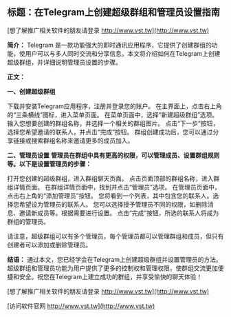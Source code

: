 ## **标题：在Telegram上创建超级群组和管理员设置指南**

[想了解推广相关软件的朋友请登录 http://www.vst.tw](http://www.vst.tw)

**简介：**
Telegram 是一款功能强大的即时通讯应用程序，它提供了创建群组的功能，使用户可以与多人同时交流和分享信息。本文将介绍如何在Telegram上创建超级群组，并详细说明管理员设置的步骤。

**正文：**

**一、创建超级群组**

下载并安装Telegram应用程序，注册并登录您的账户。
在主界面上，点击右上角的“三条横线”图标，进入菜单页面。
在菜单页面中，选择“新建超级群组”选项。
输入您想要创建的群组名称，并选择一个相关的群组图片。
点击“下一步”按钮，选择您希望邀请的联系人，并点击“完成”按钮。
群组创建成功后，您可以通过分享链接或搜索群组名称来邀请更多的成员加入。

**二、管理员设置**
**管理员在群组中具有更高的权限，可以管理成员、设置群组规则等。以下是设置管理员的步骤：**

打开您创建的超级群组，进入群组聊天页面。
点击页面顶部的群组名称，进入群组详情页面。
在群组详情页面中，找到并点击“管理员”选项。
在管理员页面中，点击右上角的“添加管理员”按钮。
您将看到一个列表，其中包含您的联系人。选择您希望设为管理员的联系人。
您可以选择授予管理员不同的权限，如删除消息、邀请新成员等。根据需要进行设置。
点击“完成”按钮，所选的联系人将成为群组的管理员。

请注意，超级群组可以有多个管理员，每个管理员都可以管理群组和成员，但只有创建者可以添加或删除管理员。

**结语：**
通过本文，您已经学会在Telegram上创建超级群组并设置管理员的方法。超级群组和管理员功能为用户提供了更多的控制权和管理权限，使群组交流更加便捷和安全。祝您在Telegram上建立成功的群组，并享受愉快的聊天体验！

[想了解推广相关软件的朋友请登录 http://www.vst.tw](http://www.vst.tw)


[访问软件官网 http://www.vst.tw](http://www.vst.tw)
